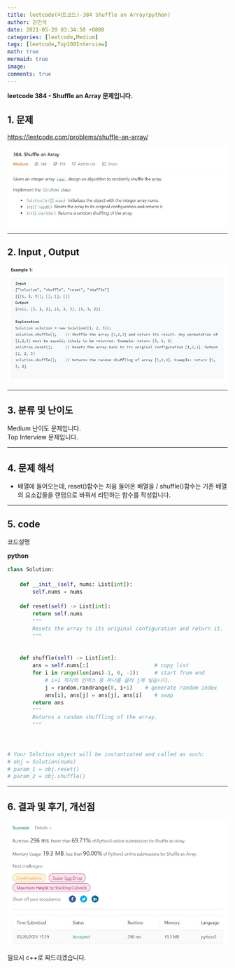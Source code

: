 ```yaml
---
title: leetcode(리트코드)-384 Shuffle an Array(python)
author: 강민석
date: 2021-05-20 03:34:50 +0800
categories: [leetcode,Medium]
tags: [leetcode,Top100Interview]
math: true
mermaid: true
image: 
comments: true
---
```


**leetcode 384 - Shuffle an Array 문제입니다.**

## 1. 문제
<https://leetcode.com/problems/shuffle-an-array/> 

![](/assets/img/sample/leetcode/384/Problem.JPG)

-----  

## 2. Input , Output

![](/assets/img/sample/leetcode/384/input.JPG)  


-----  

## 3. 분류 및 난이도

Medium 난이도 문제입니다.  
Top Interview 문제입니다.


-----  

## 4. 문제 해석

- 배열에 들어오는데, reset()함수는 처음 들어온 배열을 / shuffle()함수는 기존 배열의 요소값들을 랜덤으로 바꿔서 리턴하는 함수를 작성합니다.


-----  

## 5. code  

코드설명


**python**

```python
class Solution:
    
    def __init__(self, nums: List[int]):
        self.nums = nums

    def reset(self) -> List[int]:
        return self.nums
        """
        Resets the array to its original configuration and return it.
        """
        

    def shuffle(self) -> List[int]:
        ans = self.nums[:]                     # copy list
        for i in range(len(ans)-1, 0, -1):     # start from end
            # i+1 까지의 인덱스 중 하나를 골라 j에 넣습니다.
            j = random.randrange(0, i+1)    # generate random index 
            ans[i], ans[j] = ans[j], ans[i]    # swap
        return ans
        """
        Returns a random shuffling of the array.
        """
        


# Your Solution object will be instantiated and called as such:
# obj = Solution(nums)
# param_1 = obj.reset()
# param_2 = obj.shuffle()
```


-----

## 6. 결과 및 후기, 개선점



![](/assets/img/sample/leetcode/384/result.JPG)  

필요시 c++로 짜드리겠습니다.



